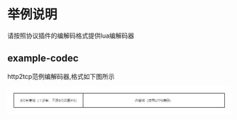 # 举例说明

请按照协议插件的编解码格式提供lua编解码器

## example-codec

http2tcp范例编解码器,格式如下图所示

![](assets/example-codec.png)